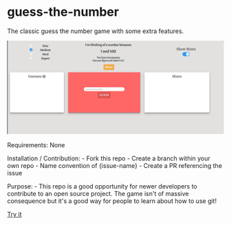 # guess-the-number

The classic guess the number game with some extra features.

![alt text](media/readmescreenshot.png)

Requirements: None

Installation / Contribution: 
    - Fork this repo
    - Create a branch within your own repo
        - Name convention of {issue-name}
    - Create a PR referencing the issue

Purpose:
    - This repo is a good opportunity for newer developers to contribute to an open source project. The game isn't of massive consequence but it's a good way for people to learn about how to use git!

[Try it](https://prateekkalra.github.io/guess-game)
